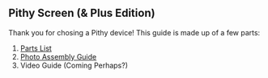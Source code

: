 ## Pithy Screen (& Plus Edition)

Thank you for chosing a Pithy device! This guide is made up of a few parts:
1. [Parts List](https://github.com/ioios-io/assembly/blob/main/PithyRange/PithyScreen/Parts.md)
2. [Photo Assembly Guide](https://github.com/ioios-io/assembly/blob/main/PithyRange/PithyScreen/Photo.md)
3. Video Guide (Coming Perhaps?)